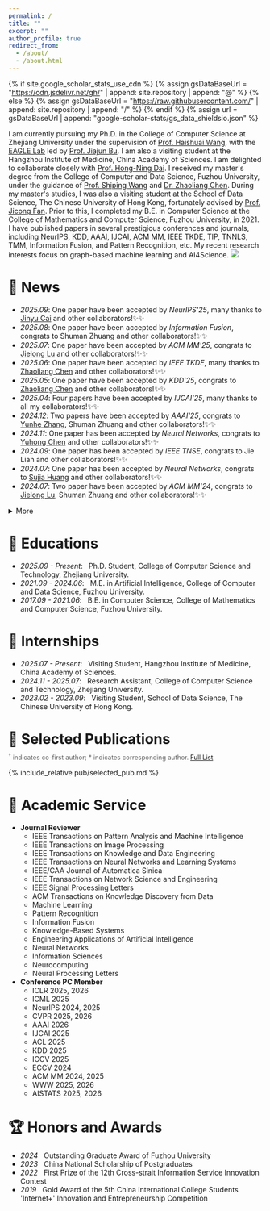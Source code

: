 ```yaml
---
permalink: /
title: ""
excerpt: ""
author_profile: true
redirect_from: 
  - /about/
  - /about.html
---
```


{% if site.google_scholar_stats_use_cdn %}
{% assign gsDataBaseUrl = "https://cdn.jsdelivr.net/gh/" | append: site.repository | append: "@" %}
{% else %}
{% assign gsDataBaseUrl = "https://raw.githubusercontent.com/" | append: site.repository | append: "/" %}
{% endif %}
{% assign url = gsDataBaseUrl | append: "google-scholar-stats/gs_data_shieldsio.json" %}

<span class='anchor' id='about-me'></span>

I am currently pursuing my Ph.D. in the College of Computer Science at Zhejiang University under the supervision of [Prof. Haishuai Wang](https://person.zju.edu.cn/haishuaiwang), with the [EAGLE Lab](http://eagle.zju.edu.cn/) led by [Prof. Jiajun Bu](https://person.zju.edu.cn/bjj). I am also a visiting student at the Hangzhou Institute of Medicine, China Academy of Sciences. I am delighted to collaborate closely with [Prof. Hong-Ning Dai](https://www.comp.hkbu.edu.hk/~henrydai/). I received my master's degree from the College of Computer and Data Science, Fuzhou University, under the guidance of [Prof. Shiping Wang](https://ccds.fzu.edu.cn/info/1202/8958.htm) and [Dr. Zhaoliang Chen](https://chenzl23.github.io/). During my master's studies, I was also a visiting student at the School of Data Science, The Chinese University of Hong Kong, fortunately advised by [Prof. Jicong Fan](https://jicongfan.github.io/). Prior to this, I completed my B.E. in Computer Science at the College of Mathematics and Computer Science, Fuzhou University, in 2021. I have published papers in several prestigious conferences and journals, including NeurIPS, KDD, AAAI, IJCAI, ACM MM, IEEE TKDE, TIP, TNNLS, TMM, Information Fusion, and Pattern Recognition, etc. My recent research interests focus on graph-based machine learning and AI4Science. <a href='https://scholar.google.com/citations?user=QDlGhPsAAAAJ'><img src="https://img.shields.io/endpoint?logo=Google%20Scholar&url=https%3A%2F%2Fcdn.jsdelivr.net%2Fgh%2Fzhihaowu99%2Fzhihaowu99.github.io@google-scholar-stats%2Fgs_data_shieldsio.json&labelColor=f6f6f6&color=9cf&style=flat&label=citations"></a>

# 📰 News
- *2025.09*:  One paper have been accepted by *NeurIPS'25*, many thanks to [Jinyu Cai](https://jinyucai95.github.io/) and other collaborators!✨✨
- *2025.08*:  One paper have been accepted by *Information Fusion*, congrats to Shuman Zhuang and other collaborators!✨✨
- *2025.07*:  One paper have been accepted by *ACM MM'25*, congrats to [Jielong Lu](https://scholar.google.com/citations?user=kvhyb9UAAAAJ&hl=en) and other collaborators!✨✨
- *2025.06*:  One paper have been accepted by *IEEE TKDE*, many thanks to [Zhaoliang Chen](https://chenzl23.github.io/) and other collaborators!✨✨
- *2025.05*:  One paper have been accepted by *KDD'25*, congrats to [Zhaoliang Chen](https://chenzl23.github.io/) and other collaborators!✨✨
- *2025.04*:  Four papers have been accepted by *IJCAI'25*, many thanks to all my collaborators!✨✨
- *2024.12*:  Two papers have been accepted by *AAAI'25*, congrats to [Yunhe Zhang](https://scholar.google.com/citations?user=xODtRUwAAAAJ), Shuman Zhuang and other collaborators!✨✨
- *2024.11*:  One paper has been accepted by *Neural Networks*, congrats to [Yuhong Chen](https://scholar.google.com/citations?user=l0LYH7kAAAAJ) and other collaborators!✨✨
- *2024.09*:  One paper has been accepted by *IEEE TNSE*, congrats to Jie Lian and other collaborators!✨✨
- *2024.07*:  One paper has been accepted by *Neural Networks*, congrats to [Sujia Huang](https://huangsuj.github.io/) and other collaborators!✨✨
- *2024.07*:  Two paper have been accepted by *ACM MM'24*, congrats to [Jielong Lu](https://scholar.google.com/citations?user=kvhyb9UAAAAJ&hl=en), Shuman Zhuang and other collaborators!✨✨

<details markdown="1">
<summary>More</summary>
- *2024.06*:  I have graduated from Fuzhou University, honored with the Outstanding Graduate Award!✨✨
- *2024.06*:  One paper has been accepted by *IEEE TSIPN*, congrats to [Sujia Huang](https://huangsuj.github.io/) and other collaborators!✨✨
- *2024.04*:  One paper has been accepted by *IJCAI'24*, many thanks to my coauthors [Jiajun Yu](https://scholar.google.jp/citations?user=tCtMGUAAAAAJ), [Jinyu Cai](https://jinyucai95.github.io/), and [Jicong Fan](https://jicongfan.github.io/)!✨✨
- *2024.03*:  One paper has been accepted by *Neural Networks*, congrats to [Zhaoliang Chen](https://chenzl23.github.io/) and other collaborators!✨✨
- *2024.02*:  One paper has been accepted by *IEEE TMM*, congrats to [Jielong Lu](https://scholar.google.com/citations?user=kvhyb9UAAAAJ&hl=en) and other collaborators!✨✨  
- *2024.02*:  One paper has been accepted by *Pattern Recognition*, many thanks to all my collaborators!✨✨  
- *2023.10*:  One paper has been accepted by *IEEE BIBM'23*, congrats to [Sujia Huang](https://huangsuj.github.io/) and other collaborators!✨✨  
- *2023.09*:  One paper has been accepted by *IEEE TNNLS*, congrats to Luying Zhong and other collaborators!✨✨  
- *2023.09*:  One paper has been accepted by *NeurIPS'23*, many thanks to my advisor [Prof. Jicong Fan](https://jicongfan.github.io/)!✨✨  
- *2023.09*:  One paper has been accepted by *Neural Networks*, congrats to Yuhong Chen and other collaborators!✨✨  
- *2023.04*:  One paper has been accepted by *IEEE TNNLS*, congrats to [Zhaoliang Chen](https://chenzl23.github.io/) and other collaborators!✨✨  
- *2023.01*:  One paper has been accepted by *IEEE TMM*, many thanks to all my collaborators!✨✨  

</details>

# 📙 Educations
- *2025.09 - Present*: &nbsp; Ph.D. Student, College of Computer Science and Technology, Zhejiang University.
- *2021.09 - 2024.06*: &nbsp; M.E. in Artificial Intelligence, College of Computer and Data Science, Fuzhou University.
- *2017.09 - 2021.06*: &nbsp; B.E. in Computer Science, College of Mathematics and Computer Science, Fuzhou University.

# 📘 Internships
- *2025.07 - Present*: &nbsp; Visiting Student, Hangzhou Institute of Medicine, China Academy of Sciences.
- *2024.11 - 2025.07*: &nbsp; Research Assistant, College of Computer Science and Technology, Zhejiang University.
- *2023.02 - 2023.09*: &nbsp; Visiting Student, School of Data Science, The Chinese University of Hong Kong.

# 📝 Selected Publications 
<p style="font-size:0.9em; color:#666; margin-top:-10px; margin-bottom:10px;">
<sup>†</sup> indicates co-first author; * indicates corresponding author. <a href="https://scholar.google.com/citations?user=QDlGhPsAAAAJ" target="_blank">Full List</a>
</p>

{% include_relative pub/selected_pub.md %}

# 📖 Academic Service
- **Journal Reviewer**
  - IEEE Transactions on Pattern Analysis and Machine Intelligence
  - IEEE Transactions on Image Processing
  - IEEE Transactions on Knowledge and Data Engineering
  - IEEE Transactions on Neural Networks and Learning Systems
  - IEEE/CAA Journal of Automatica Sinica
  - IEEE Transactions on Network Science and Engineering
  - IEEE Signal Processing Letters
  - ACM Transactions on Knowledge Discovery from Data
  - Machine Learning
  - Pattern Recognition
  - Information Fusion
  - Knowledge-Based Systems
  - Engineering Applications of Artificial Intelligence
  - Neural Networks
  - Information Sciences
  - Neurocomputing
  - Neural Processing Letters
- **Conference PC Member**
  - ICLR 2025, 2026
  - ICML 2025
  - NeurIPS 2024, 2025
  - CVPR 2025, 2026
  - AAAI 2026
  - IJCAI 2025
  - ACL 2025
  - KDD 2025
  - ICCV 2025
  - ECCV 2024
  - ACM MM 2024, 2025
  - WWW 2025, 2026
  - AISTATS 2025, 2026
 
# 🏆 Honors and Awards
- *2024* &nbsp; Outstanding Graduate Award of Fuzhou University
- *2023* &nbsp; China National Scholarship of Postgraduates
- *2022* &nbsp; First Prize of the 12th Cross-strait Information Service Innovation Contest
- *2019* &nbsp; Gold Award of the 5th China International College Students 'Internet+' Innovation and Entrepreneurship Competition


<script type="text/javascript" id="clustrmaps" src="//cdn.clustrmaps.com/map_v2.js?cl=ffffff&w=200&t=n&d=0fjdCJl4fo72Ie2Jqzb4qkfaC6ZyD-D_ojQ1Eg8P1yo"></script>
